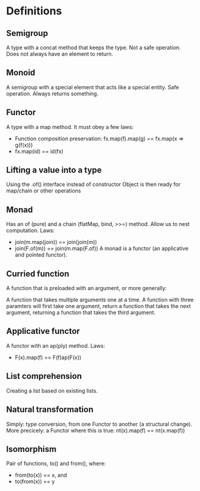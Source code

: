 # Definitions

## Semigroup
A type with a concat method that keeps the type.
Not a safe operation. Does not always have an element to return.

## Monoid
A semigroup with a special element that acts like a special entity.
Safe operation. Always returns something.

## Functor
A type with a map method. It must obey a few laws:
- Function composition preservation: fx.map(f).map(g) == fx.map(x => g(f(x)))
- fx.map(id) == id(fx)

## Lifting a value into a type
Using the .of() interface instead of constructor
Object is then ready for map/chain or other operations

## Monad
Has an of (pure) and a chain (flatMap, bind, >>=) method.
Allow us to nest computation.
Laws:
- join(m.map(join)) == join(join(m))
- join(F.of(m)) == join(m.map(F.of))
A monad is a functor (an applicative and pointed functor).

## Curried function
A function that is preloaded with an argument, or more generally:

A function that takes multiple arguments one at a time.
A function with three paramters will first take one argument,
return a function that takes the next argument, returning a
function that takes the third argument.

## Applicative functor
A functor with an ap(ply) method.
Laws:
- F(x).map(f) == F(f)ap(F(x))

## List comprehension
Creating a list based on existing lists.

## Natural transformation
Simply: type conversion, from one Functor to another (a structural change).
More precicely: a Functor where this is true:
nt(x).map(f) == nt(x.map(f))

## Isomorphism
Pair of functions, to() and from(), where:
- from(to(x)) == x, and
- to(from(x)) == y
